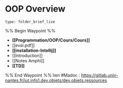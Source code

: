 # OOP Overview
 
```ccard
type: folder_brief_live
```
 
%% Begin Waypoint %%
- **[[Programmation/OOP/Cours/Cours]]**
- [[eval.pdf]]
- **[[installation-Intellij]]**
- [[Introduction]]
- [[Notes Amphi]]
- **[[TD]]**

%% End Waypoint %%
lien #Madoc : https://gitlab.univ-nantes.fr/iut.info1.dev.objets/dev.objets.ressources
